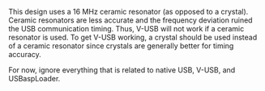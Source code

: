 This design uses a 16 MHz ceramic resonator (as opposed to a crystal). Ceramic resonators are less accurate and the frequency deviation ruined the USB communication timing. Thus, V-USB will not work if a ceramic resonator is used. To get V-USB working, a crystal should be used instead of a ceramic resonator since crystals are generally better for timing accuracy.

For now, ignore everything that is related to native USB, V-USB, and USBaspLoader.